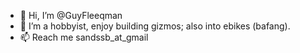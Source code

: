 - 👋 Hi, I’m @GuyFleeqman
- 👀 I’m a hobbyist, enjoy building gizmos; also into ebikes (bafang).
- 📫 Reach me sandssb_at_gmail

<!---
GuyFleeqman/GuyFleeqman is a ✨ special ✨ repository because its `README.md` (this file) appears on your GitHub profile.
You can click the Preview link to take a look at your changes.
--->
